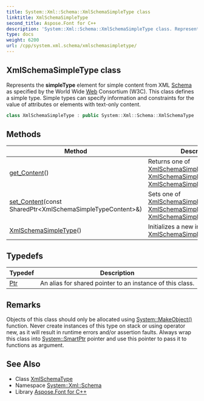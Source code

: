 ```yaml
---
title: System::Xml::Schema::XmlSchemaSimpleType class
linktitle: XmlSchemaSimpleType
second_title: Aspose.Font for C++
description: 'System::Xml::Schema::XmlSchemaSimpleType class. Represents the simpleType element for simple content from XML Schema as specified by the World Wide Web Consortium (W3C). This class defines a simple type. Simple types can specify information and constraints for the value of attributes or elements with text-only content in C++.'
type: docs
weight: 6200
url: /cpp/system.xml.schema/xmlschemasimpletype/
---
```

## XmlSchemaSimpleType class


Represents the **simpleType** element for simple content from XML [Schema](../) as specified by the World Wide [Web](../../system.web/) Consortium (W3C). This class defines a simple type. Simple types can specify information and constraints for the value of attributes or elements with text-only content.

```cpp
class XmlSchemaSimpleType : public System::Xml::Schema::XmlSchemaType
```

## Methods

| Method | Description |
| --- | --- |
| [get_Content](./get_content/)() | Returns one of [XmlSchemaSimpleTypeUnion](../xmlschemasimpletypeunion/), [XmlSchemaSimpleTypeList](../xmlschemasimpletypelist/), or [XmlSchemaSimpleTypeRestriction](../xmlschemasimpletyperestriction/). |
| [set_Content](./set_content/)(const SharedPtr\<XmlSchemaSimpleTypeContent\>\&) | Sets one of [XmlSchemaSimpleTypeUnion](../xmlschemasimpletypeunion/), [XmlSchemaSimpleTypeList](../xmlschemasimpletypelist/), or [XmlSchemaSimpleTypeRestriction](../xmlschemasimpletyperestriction/). |
| [XmlSchemaSimpleType](./xmlschemasimpletype/)() | Initializes a new instance of the [XmlSchemaSimpleType](./) class. |
## Typedefs

| Typedef | Description |
| --- | --- |
| [Ptr](./ptr/) | An alias for shared pointer to an instance of this class. |
## Remarks



Objects of this class should only be allocated using [System::MakeObject()](../../system/makeobject/) function. Never create instances of this type on stack or using operator new, as it will result in runtime errors and/or assertion faults. Always wrap this class into [System::SmartPtr](../../system/smartptr/) pointer and use this pointer to pass it to functions as argument. 

## See Also

* Class [XmlSchemaType](../xmlschematype/)
* Namespace [System::Xml::Schema](../)
* Library [Aspose.Font for C++](../../)
